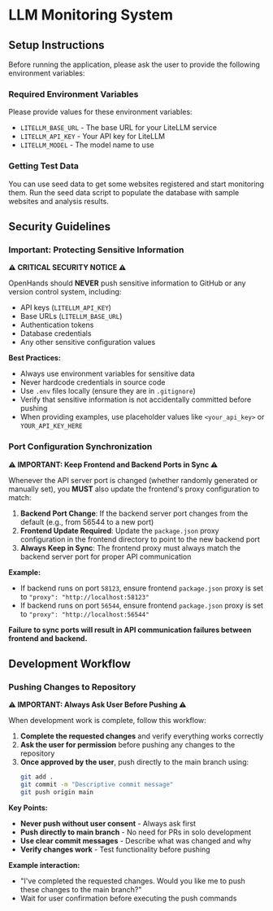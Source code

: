 
# LLM Monitoring System

## Setup Instructions

Before running the application, please ask the user to provide the following environment variables:

### Required Environment Variables

Please provide values for these environment variables:
- `LITELLM_BASE_URL` - The base URL for your LiteLLM service
- `LITELLM_API_KEY` - Your API key for LiteLLM
- `LITELLM_MODEL` - The model name to use

### Getting Test Data

You can use seed data to get some websites registered and start monitoring them. Run the seed data script to populate the database with sample websites and analysis results.

## Security Guidelines

### Important: Protecting Sensitive Information

**⚠️ CRITICAL SECURITY NOTICE ⚠️**

OpenHands should **NEVER** push sensitive information to GitHub or any version control system, including:

- API keys (`LITELLM_API_KEY`)
- Base URLs (`LITELLM_BASE_URL`) 
- Authentication tokens
- Database credentials
- Any other sensitive configuration values

**Best Practices:**
- Always use environment variables for sensitive data
- Never hardcode credentials in source code
- Use `.env` files locally (ensure they are in `.gitignore`)
- Verify that sensitive information is not accidentally committed before pushing
- When providing examples, use placeholder values like `<your_api_key>` or `YOUR_API_KEY_HERE`

### Port Configuration Synchronization

**⚠️ IMPORTANT: Keep Frontend and Backend Ports in Sync ⚠️**

Whenever the API server port is changed (whether randomly generated or manually set), you **MUST** also update the frontend's proxy configuration to match:

1. **Backend Port Change**: If the backend server port changes from the default (e.g., from 56544 to a new port)
2. **Frontend Update Required**: Update the `package.json` proxy configuration in the frontend directory to point to the new backend port
3. **Always Keep in Sync**: The frontend proxy must always match the backend server port for proper API communication

**Example:**
- If backend runs on port `58123`, ensure frontend `package.json` proxy is set to `"proxy": "http://localhost:58123"`
- If backend runs on port `56544`, ensure frontend `package.json` proxy is set to `"proxy": "http://localhost:56544"`

**Failure to sync ports will result in API communication failures between frontend and backend.**

## Development Workflow

### Pushing Changes to Repository

**⚠️ IMPORTANT: Always Ask User Before Pushing ⚠️**

When development work is complete, follow this workflow:

1. **Complete the requested changes** and verify everything works correctly
2. **Ask the user for permission** before pushing any changes to the repository
3. **Once approved by the user**, push directly to the main branch using:
   ```bash
   git add .
   git commit -m "Descriptive commit message"
   git push origin main
   ```

**Key Points:**
- **Never push without user consent** - Always ask first
- **Push directly to main branch** - No need for PRs in solo development
- **Use clear commit messages** - Describe what was changed and why
- **Verify changes work** - Test functionality before pushing

**Example interaction:**
- "I've completed the requested changes. Would you like me to push these changes to the main branch?"
- Wait for user confirmation before executing the push commands

